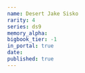 ```yaml
---
name: Desert Jake Sisko
rarity: 4
series: ds9
memory_alpha:
bigbook_tier: -1
in_portal: true
date:
published: true
---
```



